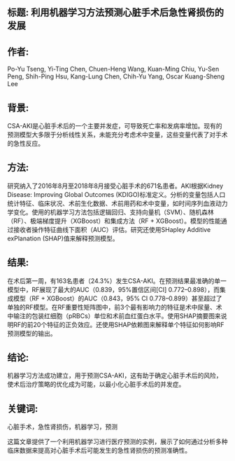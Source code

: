 
## **标题**: 利用机器学习方法预测心脏手术后急性肾损伤的发展

## **作者**: 
Po-Yu Tseng, Yi-Ting Chen, Chuen-Heng Wang, Kuan-Ming Chiu, Yu-Sen Peng, Shih-Ping Hsu, Kang-Lung Chen, Chih-Yu Yang, Oscar Kuang-Sheng Lee

## **背景**: 
CSA-AKI是心脏手术后的一个主要并发症，可导致死亡率和发病率增加。现有的预测模型大多限于分析线性关系，未能充分考虑术中变量，这些变量代表了对手术的急性反应。

## **方法**: 
研究纳入了2016年8月至2018年8月接受心脏手术的671名患者。AKI根据Kidney Disease: Improving Global Outcomes (KDIGO)标准定义。分析的变量包括人口统计特征、临床状况、术前生化数据、术前用药和术中变量，如时间序列血液动力学变化。使用的机器学习方法包括逻辑回归、支持向量机（SVM）、随机森林（RF）、极端梯度提升（XGBoost）和集成方法（RF + XGBoost）。模型的性能通过接收者操作特征曲线下面积（AUC）评估。研究还使用SHapley Additive exPlanation (SHAP)值来解释预测模型。

## **结果**: 
在术后第一周，有163名患者（24.3%）发生CSA-AKI。在预测结果最准确的单一模型中，RF展现了最大的AUC（0.839，95%置信区间[CI] 0.772–0.898），而集成模型（RF + XGBoost）的AUC（0.843，95% CI 0.778–0.899）甚至超过了单独的RF模型。在RF重要性矩阵图中，前3个最有影响力的特征是术中尿量、术中输注的包装红细胞（pRBCs）单位和术前血红蛋白水平。使用SHAP摘要图来说明RF的前20个特征的正负效应。还使用SHAP依赖图来解释单个特征如何影响RF预测模型的输出。

## **结论**: 
机器学习方法成功建立，用于预测CSA-AKI，这有助于确定心脏手术后的风险，使术后治疗策略的优化成为可能，以最小化心脏手术后的并发症。

## **关键词**: 
心脏手术，急性肾损伤，机器学习，预测


这篇文章提供了一个利用机器学习进行医疗预测的实例，展示了如何通过分析多种临床数据来提高对心脏手术后可能发生的急性肾损伤的预测准确性。


